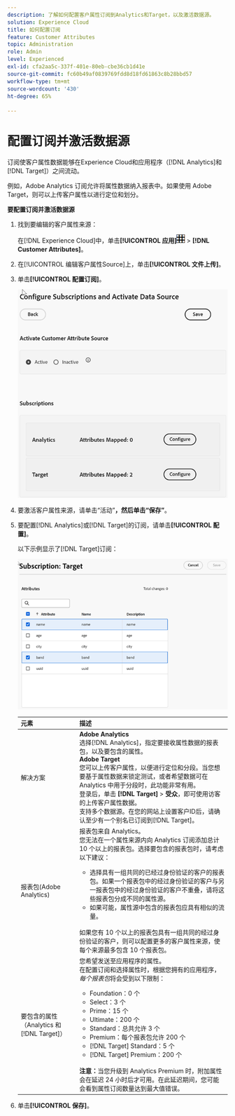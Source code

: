 ```yaml
---
description: 了解如何配置客户属性订阅到Analytics和Target，以及激活数据源。
solution: Experience Cloud
title: 如何配置订阅
feature: Customer Attributes
topic: Administration
role: Admin
level: Experienced
exl-id: cfa2aa5c-337f-401e-80eb-cbe36cb1d41e
source-git-commit: fc60b49af0839769fdd8d18fd61863c8b28bbd57
workflow-type: tm+mt
source-wordcount: '430'
ht-degree: 65%

---
```


# 配置订阅并激活数据源

订阅使客户属性数据能够在Experience Cloud和应用程序（[!DNL Analytics]和[!DNL Target]）之间流动。

例如，Adobe Analytics 订阅允许将属性数据纳入报表中。如果使用 Adobe Target，则可以上传客户属性以进行定位和划分。

**要配置订阅并激活数据源**

1. 找到要编辑的客户属性来源：

   在[!DNL Experience Cloud]中，单击&#x200B;**[!UICONTROL 应用]**![菜单](assets/menu-icon.png) > **[!DNL Customer Attributes]**。

1. 在[!UICONTROL 编辑客户属性Source]上，单击&#x200B;**[!UICONTROL 文件上传]**。

1. 单击&#x200B;**[!UICONTROL 配置订阅]**。

   ![在 Experience Cloud 中配置订阅](assets/configure-subscriptions.png)

1. 要激活客户属性来源，请单击“活动”****，然后单击“保存”****。

1. 要配置[!DNL Analytics]或[!DNL Target]的订阅，请单击&#x200B;**[!UICONTROL 配置]**。

   以下示例显示了[!DNL Target]订阅：

   ![步骤结果](assets/subscription-target.png)

   | 元素 | 描述 |
   |--- |--- |
   | 解决方案 | **Adobe Analytics**<br>&#x200B;选择[!DNL Analytics]，指定要接收属性数据的报表包，以及要包含的属性。<br>**Adobe Target**<br>&#x200B;您可以上传客户属性，以便进行定位和分段。当您想要基于属性数据来锁定测试，或者希望数据可在 Analytics 中用于分段时，此功能非常有用。<br>登录后，单击 **[!DNL Target]** > **受众**，即可使用访客的上传客户属性数据。<br>支持多个数据源。在您的网站上设置客户ID后，请确认至少有一个别名已订阅到[!DNL Target]。 |
   | 报表包(Adobe Analytics) | 报表包来自 Analytics。<br>您无法在一个属性来源内向 Analytics 订阅添加总计 10 个以上的报表包。选择要包含的报表包时，请考虑以下建议：<ul><li>选择具有一组共同的已经过身份验证的客户的报表包。如果一个报表包中的经过身份验证的客户与另一报表包中的经过身份验证的客户不重叠，请将这些报表包分成不同的属性源。</li><li>如果可能，属性源中包含的报表包应具有相似的流量。</li></ul><br>如果您有 10 个以上的报表包具有一组共同的经过身份验证的客户，则可以配置更多的客户属性来源，使每个来源最多包含 10 个报表包。 |
   | 要包含的属性（Analytics 和 [!DNL Target]） | 您希望发送至应用程序的属性。<br>在配置订阅和选择属性时，根据您拥有的应用程序，_每个报表包_&#x200B;将会受到以下限制：<ul><li>Foundation：0 个</li><li>Select：3 个</li><li>Prime：15 个</li><li>Ultimate：200 个</li><li>Standard：总共允许 3 个</li><li>Premium：每个报表包允许 200 个</li><li>[!DNL Target] Standard：5 个</li><li>[!DNL Target] Premium：200 个</li></ul><br>**注意：**&#x200B;当您升级到 Analytics Premium 时，附加属性会在延迟 24 小时后才可用。在此延迟期间，您可能会看到属性订阅数量达到最大值错误。 |

1. 单击&#x200B;**[!UICONTROL 保存]**。

